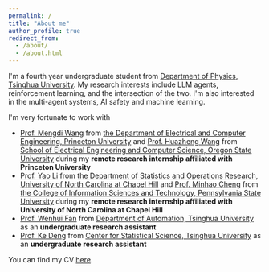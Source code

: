 ```yaml
---
permalink: /
title: "About me"
author_profile: true
redirect_from: 
  - /about/
  - /about.html
---
```


I'm a fourth year undergraduate student from [Department of Physics](https://www.phys.tsinghua.edu.cn/phyen/), [Tsinghua University](https://www.tsinghua.edu.cn/en/). My research interests include LLM agents, reinforcement learning, and the intersection of the two. I'm also interested in the multi-agent systems, AI safety and machine learning.

I'm very fortunate to work with
- [Prof. Mengdi Wang](https://mwang.princeton.edu/) from [the Department of Electrical and Computer Engineering, Princeton University](https://ece.princeton.edu/) and [Prof. Huazheng Wang](https://huazhengwang.github.io/) from [School of Electrical Engineering and Computer Science, Oregon State University](https://engineering.oregonstate.edu/EECS#:~:text=The%20School%20of%20Electrical%20Engineering%20and%20Computer%20Science%20at%20Oregon) during my **remote research internship affiliated with Princeton University**
- [Prof. Yao Li](https://stor.unc.edu/faculty-member/li-yao/) from [the Department of Statistics and Operations Research, University of North Carolina at Chapel Hill](https://stor.unc.edu/) and [Prof. Minhao Cheng](https://cmhcbb.github.io/#:~:text=I%20am%20an%20assistant%20professor%20in%20the%20College%20of%20Information) from [the College of Information Sciences and Technology, Pennsylvania State University](https://ist.psu.edu/) during my **remote research internship affiliated with University of North Carolina at Chapel Hill**
- [Prof. Wenhui Fan](https://www.au.tsinghua.edu.cn/en/info/1091/3353.htm) from [Department of Automation, Tsinghua University](https://www.au.tsinghua.edu.cn/en/index.htm) as an **undergraduate research assistant**
- [Prof. Ke Deng](https://tsing.v-dk.com/en/teambuilder/faculty/ke-deng/#:~:text=Ke%20Deng%20-%20%E6%B8%85%E5%8D%8E%E5%A4%A7%E5%AD%A6%E7%BB%9F%E8%AE%A1%E5%AD%A6%E7%A0%94%E7%A9%B6%E4%B8%AD%E5%BF%83.%20Associate%20Professor.%20Research%20Areas:%20statistical%20modeling,) from [Center for Statistical Science, Tsinghua University](https://tsing.v-dk.com/en/) as an **undergraduate research assistant**

You can find my CV [here](./assets/cv.pdf).

<!-- A data-driven personal website
======
Like many other Jekyll-based GitHub Pages templates, Academic Pages makes you separate the website's content from its form. The content & metadata of your website are in structured markdown files, while various other files constitute the theme, specifying how to transform that content & metadata into HTML pages. You keep these various markdown (.md), YAML (.yml), HTML, and CSS files in a public GitHub repository. Each time you commit and push an update to the repository, the [GitHub pages](https://pages.github.com/) service creates static HTML pages based on these files, which are hosted on GitHub's servers free of charge.

Many of the features of dynamic content management systems (like Wordpress) can be achieved in this fashion, using a fraction of the computational resources and with far less vulnerability to hacking and DDoSing. You can also modify the theme to your heart's content without touching the content of your site. If you get to a point where you've broken something in Jekyll/HTML/CSS beyond repair, your markdown files describing your talks, publications, etc. are safe. You can rollback the changes or even delete the repository and start over -- just be sure to save the markdown files! Finally, you can also write scripts that process the structured data on the site, such as [this one](https://github.com/academicpages/academicpages.github.io/blob/master/talkmap.ipynb) that analyzes metadata in pages about talks to display [a map of every location you've given a talk](https://academicpages.github.io/talkmap.html).

Getting started
======
1. Register a GitHub account if you don't have one and confirm your e-mail (required!)
1. Fork [this repository](https://github.com/academicpages/academicpages.github.io) by clicking the "fork" button in the top right. 
1. Go to the repository's settings (rightmost item in the tabs that start with "Code", should be below "Unwatch"). Rename the repository "[your GitHub username].github.io", which will also be your website's URL.
1. Set site-wide configuration and create content & metadata (see below -- also see [this set of diffs](http://archive.is/3TPas) showing what files were changed to set up [an example site](https://getorg-testacct.github.io) for a user with the username "getorg-testacct")
1. Upload any files (like PDFs, .zip files, etc.) to the files/ directory. They will appear at https://[your GitHub username].github.io/files/example.pdf.  
1. Check status by going to the repository settings, in the "GitHub pages" section

Site-wide configuration
------
The main configuration file for the site is in the base directory in [_config.yml](https://github.com/academicpages/academicpages.github.io/blob/master/_config.yml), which defines the content in the sidebars and other site-wide features. You will need to replace the default variables with ones about yourself and your site's github repository. The configuration file for the top menu is in [_data/navigation.yml](https://github.com/academicpages/academicpages.github.io/blob/master/_data/navigation.yml). For example, if you don't have a portfolio or blog posts, you can remove those items from that navigation.yml file to remove them from the header. 

Create content & metadata
------
For site content, there is one markdown file for each type of content, which are stored in directories like _publications, _talks, _posts, _teaching, or _pages. For example, each talk is a markdown file in the [_talks directory](https://github.com/academicpages/academicpages.github.io/tree/master/_talks). At the top of each markdown file is structured data in YAML about the talk, which the theme will parse to do lots of cool stuff. The same structured data about a talk is used to generate the list of talks on the [Talks page](https://academicpages.github.io/talks), each [individual page](https://academicpages.github.io/talks/2012-03-01-talk-1) for specific talks, the talks section for the [CV page](https://academicpages.github.io/cv), and the [map of places you've given a talk](https://academicpages.github.io/talkmap.html) (if you run this [python file](https://github.com/academicpages/academicpages.github.io/blob/master/talkmap.py) or [Jupyter notebook](https://github.com/academicpages/academicpages.github.io/blob/master/talkmap.ipynb), which creates the HTML for the map based on the contents of the _talks directory).

**Markdown generator**

I have also created [a set of Jupyter notebooks](https://github.com/academicpages/academicpages.github.io/tree/master/markdown_generator
) that converts a CSV containing structured data about talks or presentations into individual markdown files that will be properly formatted for the Academic Pages template. The sample CSVs in that directory are the ones I used to create my own personal website at stuartgeiger.com. My usual workflow is that I keep a spreadsheet of my publications and talks, then run the code in these notebooks to generate the markdown files, then commit and push them to the GitHub repository.

How to edit your site's GitHub repository
------
Many people use a git client to create files on their local computer and then push them to GitHub's servers. If you are not familiar with git, you can directly edit these configuration and markdown files directly in the github.com interface. Navigate to a file (like [this one](https://github.com/academicpages/academicpages.github.io/blob/master/_talks/2012-03-01-talk-1.md) and click the pencil icon in the top right of the content preview (to the right of the "Raw | Blame | History" buttons). You can delete a file by clicking the trashcan icon to the right of the pencil icon. You can also create new files or upload files by navigating to a directory and clicking the "Create new file" or "Upload files" buttons. 

Example: editing a markdown file for a talk
![Editing a markdown file for a talk](/images/editing-talk.png)

For more info
------
More info about configuring Academic Pages can be found in [the guide](https://academicpages.github.io/markdown/). The [guides for the Minimal Mistakes theme](https://mmistakes.github.io/minimal-mistakes/docs/configuration/) (which this theme was forked from) might also be helpful. -->
